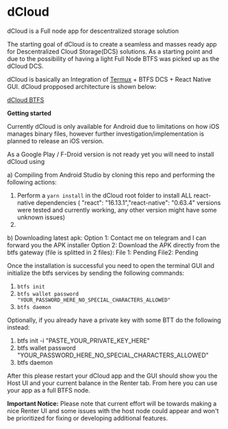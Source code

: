 # dCloud
dCloud is a Full node app for descentralized storage solution

The starting goal of dCloud is to create a seamless and masses ready app for Descentralized Cloud Storage(DCS) solutions. As a starting point and due to the possibility of having a light Full Node BTFS was picked up as the dCloud DCS.

dCloud is basically an Integration of [Termux](https://github.com/termux) + BTFS DCS + React Native GUI. dCloud propposed architecture is shown below:

[dCloud BTFS](https://user-images.githubusercontent.com/11146636/121807867-97ece480-cc1b-11eb-9bcf-f97be0c34b21.png)


**Getting started**

Currently dCloud is only available for Android due to limitations on how iOS manages binary files, however further investigation/implementation is planned to release an iOS version.

As a Google Play / F-Droid version is not ready yet you will need to install dCloud using 

a) Compiling from Android Studio by cloning this repo and performing the following actions:

  1. Perform a `yarn install` in the dCloud root folder to install ALL react-native dependencies ( "react": "16.13.1","react-native": "0.63.4" versions were tested and currently working, any other version might have some unknown issues)
  2. 

b) Downloading latest apk:
  Option 1: Contact me on telegram and I can forward you the APK installer
  Option 2: Download the APK directly from the btfs gateway (file is splitted in 2 files):
            File 1: Pending
            File2: Pending
            

Once the installation is successful you need to open the terminal GUI and initialize the btfs services by sending the following commands:

  1. `btfs init`
  2. `btfs wallet password "YOUR_PASSWORD_HERE_NO_SPECIAL_CHARACTERS_ALLOWED"`
  3. `btfs daemon`

Optionally, if you already have a private key with some BTT do the following instead:

  1. btfs init -i "PASTE_YOUR_PRIVATE_KEY_HERE"
  2. btfs wallet password "YOUR_PASSWORD_HERE_NO_SPECIAL_CHARACTERS_ALLOWED"
  3. btfs daemon


After this please restart your dCloud app and the GUI should show you the Host UI and your current balance in the Renter tab. From here you can use your app as a full BTFS node.

**Important Notice:**
Please note that current effort will be towards making a nice Renter UI and some issues with the host node could appear and won't be prioritized for fixing or developing additional features.

